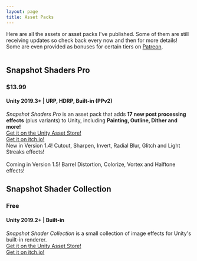 ```yaml
---
layout: page
title: Asset Packs
---
```


Here are all the assets or asset packs I've published. Some of them are still receiving updates so check back every now and then for more details! Some are even provided as bonuses for certain tiers on [Patreon](https://www.patreon.com/danielilett).

<div class="posts-list" markdown="0">
    <article class="post-preview">
        <div class="row nopadding">
            <div class="col-lg-12 col-md-12 nopadding">
                <div class="col-lg-5 col-md-12 nopadding">
                    <a href="https://assetstore.unity.com/packages/vfx/shaders/fullscreen-camera-effects/snapshot-shaders-pro-160556">
                        <img data-src="/img/assets/snapshot-pro.jpg" class="post-bigimg lazyload"/>
                    </a>
                </div>
                <div class="col-lg-7 col-md-12 nopadding post-info">
                    <h2 class="post-title">
                        Snapshot Shaders Pro
                    </h2>
                    <h3 class="post-subtitle">
                        $13.99
                    </h3>
                    <h4>
                        Unity 2019.3+ | URP, HDRP, Built-in (PPv2)
                    </h4>
                    <div>
                        <i>Snapshot Shaders Pro</i> is an asset pack that adds <b>17 new post processing effects</b> (plus variants) to Unity, including <b>Painting, Outline, Dither and more!</b>
                    </div>
                    <div class="asset-btn">
                        <a href="https://assetstore.unity.com/packages/vfx/shaders/fullscreen-camera-effects/snapshot-shaders-pro-160556" class="btn btn-default" role="button">
                            <i class="fab fa-unity"></i>Get it on the Unity Asset Store!
                        </a>
                    </div>
                    <div class="asset-btn">
                        <a href="https://danielilett.itch.io/snapshot-shaders-pro-hdrp" class="btn btn-default" role="button">
                            <i class="fab fa-itch-io"></i>Get it on itch.io!
                        </a>
                    </div>
                </div>
            </div>
            <div class="col-lg-12 col-md-12 nopadding">
                <div><span class="label label-primary">New in Version 1.4!</span> Cutout, Sharpen, Invert, Radial Blur, Glitch and Light Streaks effects! </div> <br/>
                <div><span class="label label-success">Coming in Version 1.5!</span> Barrel Distortion, Colorize, Vortex and Halftone effects! </div>
            </div>
        </div>
    </article>
    <article class="post-preview">
        <div class="row nopadding">
            <div class="col-lg-5 col-md-12 nopadding">
                <a href="https://assetstore.unity.com/packages/vfx/shaders/fullscreen-camera-effects/snapshot-shader-collection-146666">
                    <img data-src="/img/assets/snapshot-free.jpg" class="post-bigimg lazyload"/>
                </a>
            </div>
            <div class="col-lg-7 col-md-12 nopadding post-info">
                <h2 class="post-title">
                    Snapshot Shader Collection
                </h2>
                <h3 class="post-subtitle">
                    Free
                </h3>
                <h4>
                        Unity 2019.2+ | Built-in
                    </h4>
                <div>
                    <i>Snapshot Shader Collection</i> is a small collection of image effects for Unity's built-in renderer.
                </div>
                <div class="asset-btn">
                    <a href="https://assetstore.unity.com/packages/vfx/shaders/fullscreen-camera-effects/snapshot-shader-collection-146666" class="btn btn-default" role="button">
                        <i class="fab fa-unity"></i>Get it on the Unity Asset Store!
                    </a>
                </div>
                <div class="asset-btn">
                    <a href="https://danielilett.itch.io/snapshot-shader-collection" class="btn btn-default" role="button">
                        <i class="fab fa-itch-io"></i>Get it on itch.io!
                    </a>
                </div>
            </div>
        </div>
    </article>
</div>
